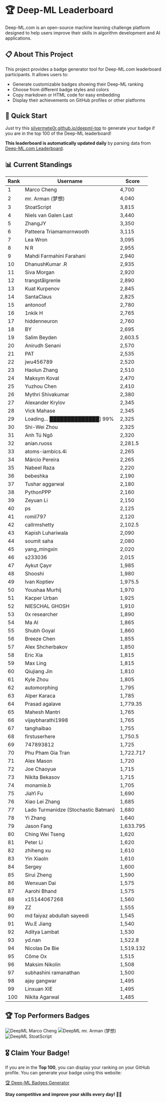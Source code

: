 # 🏆 Deep-ML Leaderboard

Deep-ML.com is an open-source machine learning challenge platform designed to help users improve their skills in algorithm development and AI applications.  

## 📋 About This Project

This project provides a badge generator tool for Deep-ML.com leaderboard participants. It allows users to:
- Generate customizable badges showing their Deep-ML ranking
- Choose from different badge styles and colors
- Copy markdown or HTML code for easy embedding
- Display their achievements on GitHub profiles or other platforms

## 🚀 Quick Start

Just try this [silvermete0r.github.io/deepml-top](silvermete0r.github.io/deepml-top) to generate your badge if you are in the top 100 of the Deep-ML leaderboard!

**This leaderboard is automatically updated daily** by parsing data from [Deep-ML.com Leaderboard](https://www.deep-ml.com/leaderboard).  

## 📊 Current Standings  

<!-- LEADERBOARD_START -->
| Rank | Username | Score |
|------|---------|-------|
| 1 | Marco Cheng | 4,700 |
| 2 | mr. Arman (梦想) | 4,040 |
| 3 | StoatScript | 3,815 |
| 4 | Niels van Galen Last | 3,440 |
| 5 | ZhangJY | 3,350 |
| 6 | Patteera Triamamornwooth | 3,115 |
| 7 | Lea Wron | 3,095 |
| 8 | N R | 2,955 |
| 9 | Mahdi Farmahini Farahani | 2,940 |
| 10 | DhanushKumar .R | 2,935 |
| 11 | Siva Morgan | 2,920 |
| 12 | trangstålgrenle | 2,890 |
| 13 | Kuat Kurpenov | 2,845 |
| 14 | SantaClaus | 2,825 |
| 15 | antonoof | 2,780 |
| 16 | 1nkik H | 2,765 |
| 17 | hiddenneuron | 2,760 |
| 18 | BY | 2,695 |
| 19 | Salim Beyden | 2,603.5 |
| 20 | Anirudh Senani | 2,570 |
| 21 | PAT | 2,535 |
| 22 | jwu456789 | 2,520 |
| 23 | Haolun Zhang | 2,510 |
| 24 | Maksym Koval | 2,470 |
| 25 | Yuzhou Chen | 2,410 |
| 26 | Mythri Shivakumar | 2,380 |
| 27 | Alexander Krylov | 2,345 |
| 28 | Vick Mahase | 2,345 |
| 29 | Loading… ██████████████] 99% | 2,325 |
| 30 | Shi-Wei Zhou | 2,325 |
| 31 | Anh Tú Ngô | 2,320 |
| 32 | anian.ruoss | 2,281.5 |
| 33 | atoms-iambics.4i | 2,265 |
| 34 | Márcio Pereira | 2,265 |
| 35 | Nabeel Raza | 2,220 |
| 36 | bebeshka | 2,190 |
| 37 | Tushar aggarwal | 2,180 |
| 38 | PythonPPP | 2,160 |
| 39 | Zeyuan Li | 2,150 |
| 40 | ps | 2,125 |
| 41 | romil797 | 2,120 |
| 42 | callrmshetty | 2,102.5 |
| 43 | Kapish Luhariwala | 2,090 |
| 44 | soumit saha | 2,080 |
| 45 | yang_mingxin | 2,020 |
| 46 | s233036 | 2,015 |
| 47 | Aykut Çayır | 1,985 |
| 48 | Shooshi | 1,980 |
| 49 | Ivan Koptiev | 1,975.5 |
| 50 | Youshaa Murhij | 1,970 |
| 51 | Kacper Urban | 1,925 |
| 52 | NIESCHAL GHOSH | 1,910 |
| 53 | 0x researcher | 1,890 |
| 54 | Ma Al | 1,865 |
| 55 | Shubh Goyal | 1,860 |
| 56 | Breeze Chen | 1,855 |
| 57 | Alex Shcherbakov | 1,850 |
| 58 | Eric Xia | 1,815 |
| 59 | Max Ling | 1,815 |
| 60 | Qiujiang Jin | 1,810 |
| 61 | Kyle Zhou | 1,805 |
| 62 | automorphing | 1,795 |
| 63 | Alper Karaca | 1,785 |
| 64 | Prasad agalave | 1,779.35 |
| 65 | Mahesh Mantri | 1,765 |
| 66 | vijaybharathi1998 | 1,765 |
| 67 | tanghaibao | 1,755 |
| 68 | firstuserhere | 1,750.5 |
| 69 | 747893812 | 1,725 |
| 70 | Phu Pham Gia Tran | 1,722.717 |
| 71 | Alex Mason | 1,720 |
| 72 | Joe Chaoyue | 1,715 |
| 73 | Nikita Bekasov | 1,715 |
| 74 | monamie.b | 1,705 |
| 75 | JiaYi Fu | 1,690 |
| 76 | Xiao Lei Zhang | 1,685 |
| 77 | Lado Turmanidze (Stochastic Batman) | 1,680 |
| 78 | Yi Zhang | 1,640 |
| 79 | Jason Fang | 1,633.795 |
| 80 | Ching Wei Tseng | 1,620 |
| 81 | Peter Li | 1,620 |
| 82 | zhiheng xu | 1,610 |
| 83 | Yin Xiaoln | 1,610 |
| 84 | Sergey | 1,600 |
| 85 | Sirui Zheng | 1,590 |
| 86 | Wenxuan Dai | 1,575 |
| 87 | Aarohi Bhand | 1,575 |
| 88 | x15144067268 | 1,560 |
| 89 | ZZ | 1,555 |
| 90 | md faiyaz abdullah sayeedi | 1,545 |
| 91 | Wu.E Jiang | 1,540 |
| 92 | Aditya Lambat | 1,530 |
| 93 | yd.nan | 1,522.8 |
| 94 | Nicolas De Bie | 1,519.132 |
| 95 | Côme Ox | 1,515 |
| 96 | Maksim Nikolin | 1,508 |
| 97 | subhashini ramanathan | 1,500 |
| 98 | ajay gangwar | 1,495 |
| 99 | Linxuan XIE | 1,495 |
| 100 | Nikita Agarwal | 1,485 |
<!-- LEADERBOARD_END -->

## 🏆 Top Performers Badges

<!-- BADGES_START -->
![DeepML Marco Cheng](https://img.shields.io/badge/dynamic/json?url=https%3A%2F%2Fraw.githubusercontent.com%2Fsilvermete0r%2Fdeepml-top%2Fmain%2Fbadges.json&query=%24.4091c1a21900bd2c7d3f4e343acddda1.label&prefix=Rank%20&style=for-the-badge&label=%F0%9F%9A%80%20DeepML&color=blue&link=https%3A%2F%2Fwww.deep-ml.com%2Fleaderboard)
![DeepML mr. Arman (梦想)](https://img.shields.io/badge/dynamic/json?url=https%3A%2F%2Fraw.githubusercontent.com%2Fsilvermete0r%2Fdeepml-top%2Fmain%2Fbadges.json&query=%24.1247b1b5b9cd95e98d7ff7438207406f.label&prefix=Rank%20&style=for-the-badge&label=%F0%9F%9A%80%20DeepML&color=blue&link=https%3A%2F%2Fwww.deep-ml.com%2Fleaderboard)
![DeepML StoatScript](https://img.shields.io/badge/dynamic/json?url=https%3A%2F%2Fraw.githubusercontent.com%2Fsilvermete0r%2Fdeepml-top%2Fmain%2Fbadges.json&query=%24.2561d6c634fa6c4eb794454446029d95.label&prefix=Rank%20&style=for-the-badge&label=%F0%9F%9A%80%20DeepML&color=blue&link=https%3A%2F%2Fwww.deep-ml.com%2Fleaderboard)
<!-- BADGES_END -->

## 🎖 Claim Your Badge!  

If you are in the **Top 100**, you can display your ranking on your GitHub profile. You can generate your badge using this website:

[🏆 Deep-ML Badges Generator](https://silvermete0r.github.io/deepml-top/)

**Stay competitive and improve your skills every day! 🚀🔥**